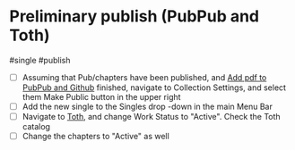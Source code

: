 # Preliminary publish (PubPub and Toth)

#single #publish

- [ ] Assuming that Pub/chapters have been published, and [Add pdf to PubPub and Github](https://github.com/mediastudiespress/singles/blob/master/workflows/add-pdf-to-pubpub-and-github.md#L0) finished, navigate to Collection Settings, and select them Make Public button in the upper right
- [ ] Add the new single to the Singles drop -down in the main Menu Bar
- [ ] Navigate to [Toth](https://thoth.pub/admin/dashboard), and change Work Status to "Active". Check the Toth catalog
- [ ] Change the chapters to "Active" as well 